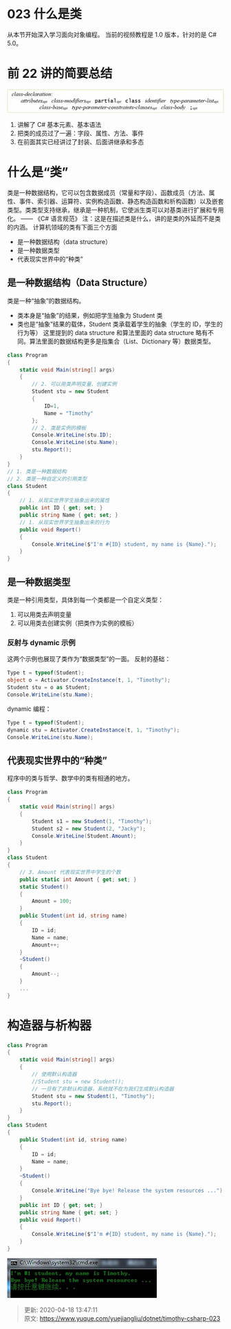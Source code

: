 # 023 什么是类

从本节开始深入学习面向对象编程。
当前的视频教程是 1.0 版本，针对的是 C# 5.0。

# 前 22 讲的简要总结

![1539760246855-be123bf3-09ea-4355-843c-e170cdccccbd.png](./assets/023什么是类/1539760246855-be123bf3-09ea-4355-843c-e170cdccccbd-089144.png)

1. 讲解了 C# 基本元素、基本语法
2. 把类的成员过了一遍：字段、属性、方法、事件
3. 在前面其实已经讲过了封装、后面讲继承和多态

# 什么是“类”

类是一种数据结构，它可以包含数据成员（常量和字段）、函数成员（方法、属性、事件、索引器、运算符、实例构造函数、静态构造函数和析构函数）以及嵌套类型。类类型支持继承，继承是一种机制，它使派生类可以对基类进行扩展和专用化。 —— 《C# 语言规范》
注：这是在描述类是什么，讲的是类的外延而不是类的内涵。
计算机领域的类有下面三个方面

+ 是一种数据结构（data structure）
+ 是一种数据类型
+ 代表现实世界中的“种类”

## 是一种数据结构（Data Structure）

类是一种“抽象”的数据结构。

+ 类本身是“抽象”的结果，例如把学生抽象为 Student 类
+ 类也是“抽象”结果的载体，Student 类承载着学生的抽象（学生的 ID，学生的行为等）
  这里提到的 data structure 和算法里面的 data structure 略有不同。算法里面的数据结构更多是指集合（List、Dictionary 等）数据类型。

```csharp
class Program
{
    static void Main(string[] args)
    {
        // 2. 可以用类声明变量、创建实例
        Student stu = new Student
        {
            ID=1,
            Name = "Timothy"
        };
        // 2. 类是实例的模板
        Console.WriteLine(stu.ID);
        Console.WriteLine(stu.Name);
        stu.Report();
    }
}
// 1. 类是一种数据结构
// 2. 类是一种自定义的引用类型
class Student
{
    // 1. 从现实世界学生抽象出来的属性
    public int ID { get; set; }
    public string Name { get; set; }
    // 1. 从现实世界学生抽象出来的行为
    public void Report()
    {
        Console.WriteLine($"I'm #{ID} student, my name is {Name}.");
    }
}
```

## 是一种数据类型

类是一种引用类型，具体到每一个类都是一个自定义类型：

1. 可以用类去声明变量
2. 可以用类去创建实例（把类作为实例的模板）

### 反射与 dynamic 示例

这两个示例也展现了类作为“数据类型”的一面。
反射的基础：

```csharp
Type t = typeof(Student);
object o = Activator.CreateInstance(t, 1, "Timothy");
Student stu = o as Student;
Console.WriteLine(stu.Name);
```

dynamic 编程：

```csharp
Type t = typeof(Student);
dynamic stu = Activator.CreateInstance(t, 1, "Timothy");
Console.WriteLine(stu.Name);
```

## 代表现实世界中的“种类”

程序中的类与哲学、数学中的类有相通的地方。

```csharp
class Program
{
    static void Main(string[] args)
    {
        Student s1 = new Student(1, "Timothy");
        Student s2 = new Student(2, "Jacky");
        Console.WriteLine(Student.Amount);
    }
}
class Student
{
    // 3. Amount 代表现实世界中学生的个数
    public static int Amount { get; set; }
    static Student()
    {
        Amount = 100;
    }
    public Student(int id, string name)
    {
        ID = id;
        Name = name;
        Amount++;
    }
    ~Student()
    {
        Amount--;
    }
    ...
}
```

# 构造器与析构器

```csharp
class Program
{
    static void Main(string[] args)
    {
        // 使用默认构造器
        //Student stu = new Student();
        // 一旦有了非默认构造器，系统就不在为我们生成默认构造器
        Student stu = new Student(1, "Timothy");
        stu.Report();
    }
}
class Student
{
    public Student(int id, string name)
    {
        ID = id;
        Name = name;
    }
    ~Student()
    {
        Console.WriteLine("Bye bye! Release the system resources ...");
    }
    public int ID { get; set; }
    public string Name { get; set; }
    public void Report()
    {
        Console.WriteLine($"I'm #{ID} student, my name is {Name}.");
    }
}
```

![1539760732433-47e85413-5ece-48dc-ac14-853e33a46d62.png](./assets/023什么是类/1539760732433-47e85413-5ece-48dc-ac14-853e33a46d62-965705.png)

> 更新: 2020-04-18 13:47:11  
> 原文: <https://www.yuque.com/yuejiangliu/dotnet/timothy-csharp-023>